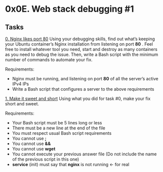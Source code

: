 # 0x0E. Web stack debugging #1

## Tasks
[0. Nginx likes port 80](https://github.com/alban-okoby/alx-system_engineering-devops/blob/master/0x0E-web_stack_debugging_1/0-nginx_likes_port_80)
Using your debugging skills, find out what’s keeping your Ubuntu container’s Nginx installation from listening on port **80** . Feel free to install whatever tool you need, start and destroy as many containers as you need to debug the issue. Then, write a Bash script with the minimum number of commands to automate your fix.

Requirements:

- Nginx must be running, and listening on port **80** of all the server’s active IPv4 IPs
- Write a Bash script that configures a server to the above requirements

[1. Make it sweet and short](https://github.com/alban-okoby/alx-system_engineering-devops/blob/master/0x0E-web_stack_debugging_1/1-debugging_made_short)
Using what you did for task #0, make your fix short and sweet.

Requirements:

- Your Bash script must be 5 lines long or less
- There must be a new line at the end of the file
- You must respect usual Bash script requirements
- You cannot use **;**
- You cannot use **&&**
- You cannot use **wget**
- You cannot execute your previous answer file (Do not include the name of the previous script in this one)
- **service** (init) must say that **nginx** is not running ← for real
